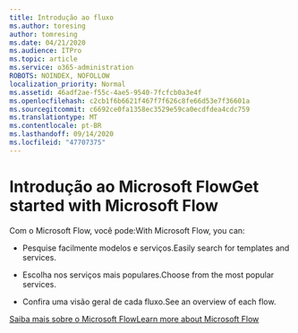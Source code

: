 ```yaml
---
title: Introdução ao fluxo
ms.author: toresing
author: tomresing
ms.date: 04/21/2020
ms.audience: ITPro
ms.topic: article
ms.service: o365-administration
ROBOTS: NOINDEX, NOFOLLOW
localization_priority: Normal
ms.assetid: 46adf2ae-f55c-4ae5-9540-7fcfcb0a3e4f
ms.openlocfilehash: c2cb1f6b6621f467f7f626c8fe66d53e7f36601a
ms.sourcegitcommit: c6692ce0fa1358ec3529e59ca0ecdfdea4cdc759
ms.translationtype: MT
ms.contentlocale: pt-BR
ms.lasthandoff: 09/14/2020
ms.locfileid: "47707375"
---
```

# <a name="get-started-with-microsoft-flow"></a><span data-ttu-id="e0125-102">Introdução ao Microsoft Flow</span><span class="sxs-lookup"><span data-stu-id="e0125-102">Get started with Microsoft Flow</span></span>

<span data-ttu-id="e0125-103">Com o Microsoft Flow, você pode:</span><span class="sxs-lookup"><span data-stu-id="e0125-103">With Microsoft Flow, you can:</span></span>
  
- <span data-ttu-id="e0125-104">Pesquise facilmente modelos e serviços.</span><span class="sxs-lookup"><span data-stu-id="e0125-104">Easily search for templates and services.</span></span>
    
- <span data-ttu-id="e0125-105">Escolha nos serviços mais populares.</span><span class="sxs-lookup"><span data-stu-id="e0125-105">Choose from the most popular services.</span></span>
    
- <span data-ttu-id="e0125-106">Confira uma visão geral de cada fluxo.</span><span class="sxs-lookup"><span data-stu-id="e0125-106">See an overview of each flow.</span></span>
    
[<span data-ttu-id="e0125-107">Saiba mais sobre o Microsoft Flow</span><span class="sxs-lookup"><span data-stu-id="e0125-107">Learn more about Microsoft Flow</span></span>](https://go.microsoft.com/fwlink/?linkid=874446)
  

